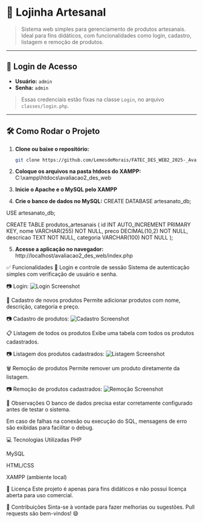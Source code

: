 # 🧵 Lojinha Artesanal

> Sistema web simples para gerenciamento de produtos artesanais. Ideal para fins didáticos, com funcionalidades como login, cadastro, listagem e remoção de produtos.

---

## 🔐 Login de Acesso

- **Usuário:** `admin`  
- **Senha:** `admin`

> Essas credenciais estão fixas na classe `Login`, no arquivo `classes/login.php`.

---

## 🛠️ Como Rodar o Projeto

1. **Clone ou baixe o repositório:**

   ```bash
   git clone https://github.com/LemesdeMorais/FATEC_DES_WEB2_2025-_Avaliacao2/blob/main/avaliacao2_des_web.git

2. **Coloque os arquivos na pasta htdocs do XAMPP:**
    C:\xampp\htdocs\avaliacao2_des_web

3. **Inicie o Apache e o MySQL pelo XAMPP**

4. **Crie o banco de dados no MySQL:**
CREATE DATABASE artesanato_db;

USE artesanato_db;

CREATE TABLE produtos_artesanais (
    id INT AUTO_INCREMENT PRIMARY KEY,
    nome VARCHAR(255) NOT NULL,
    preco DECIMAL(10,2) NOT NULL,
    descricao TEXT NOT NULL,
    categoria VARCHAR(100) NOT NULL
);

5. **Acesse a aplicação no navegador:**
http://localhost/avaliacao2_des_web/index.php


✅ Funcionalidades
🔑 Login e controle de sessão
Sistema de autenticação simples com verificação de usuário e senha.

📷 Login:
![Login Screenshot](screen/login.png)

📝 Cadastro de novos produtos
Permite adicionar produtos com nome, descrição, categoria e preço.

📷 Cadastro de produtos:
![Cadastro Screenshot](screen/cadastro.png)

📋 Listagem de todos os produtos
Exibe uma tabela com todos os produtos cadastrados.

📷 Listagem dos produtos cadastrados:
![Listagem Screenshot](screen/lista.png)

🗑️ Remoção de produtos 
Permite remover um produto diretamente da listagem.

📷 Remoção de produtos cadastrados:
![Remoção Screenshot](screen/remover.png)


📌 Observações
O banco de dados precisa estar corretamente configurado antes de testar o sistema.

Em caso de falhas na conexão ou execução do SQL, mensagens de erro são exibidas para facilitar o debug.

💻 Tecnologias Utilizadas
PHP

MySQL

HTML/CSS

XAMPP (ambiente local)

📄 Licença
Este projeto é apenas para fins didáticos e não possui licença aberta para uso comercial.

🤝 Contribuições
Sinta-se à vontade para fazer melhorias ou sugestões. Pull requests são bem-vindos! 😄